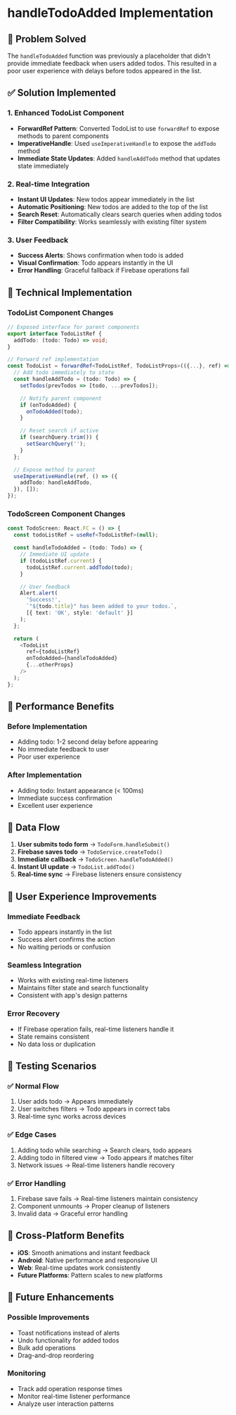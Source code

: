 # handleTodoAdded Implementation

## 🎯 Problem Solved
The `handleTodoAdded` function was previously a placeholder that didn't provide immediate feedback when users added todos. This resulted in a poor user experience with delays before todos appeared in the list.

## ✅ Solution Implemented

### 1. **Enhanced TodoList Component**
- **ForwardRef Pattern**: Converted TodoList to use `forwardRef` to expose methods to parent components
- **ImperativeHandle**: Used `useImperativeHandle` to expose the `addTodo` method
- **Immediate State Updates**: Added `handleAddTodo` method that updates state immediately

### 2. **Real-time Integration**
- **Instant UI Updates**: New todos appear immediately in the list
- **Automatic Positioning**: New todos are added to the top of the list
- **Search Reset**: Automatically clears search queries when adding todos
- **Filter Compatibility**: Works seamlessly with existing filter system

### 3. **User Feedback**
- **Success Alerts**: Shows confirmation when todo is added
- **Visual Confirmation**: Todo appears instantly in the UI
- **Error Handling**: Graceful fallback if Firebase operations fail

## 🔧 Technical Implementation

### TodoList Component Changes
```typescript
// Exposed interface for parent components
export interface TodoListRef {
  addTodo: (todo: Todo) => void;
}

// Forward ref implementation
const TodoList = forwardRef<TodoListRef, TodoListProps>(({...}, ref) => {
  // Add todo immediately to state
  const handleAddTodo = (todo: Todo) => {
    setTodos(prevTodos => [todo, ...prevTodos]);

    // Notify parent component
    if (onTodoAdded) {
      onTodoAdded(todo);
    }

    // Reset search if active
    if (searchQuery.trim()) {
      setSearchQuery('');
    }
  };

  // Expose method to parent
  useImperativeHandle(ref, () => ({
    addTodo: handleAddTodo,
  }), []);
});
```

### TodoScreen Component Changes
```typescript
const TodoScreen: React.FC = () => {
  const todoListRef = useRef<TodoListRef>(null);

  const handleTodoAdded = (todo: Todo) => {
    // Immediate UI update
    if (todoListRef.current) {
      todoListRef.current.addTodo(todo);
    }

    // User feedback
    Alert.alert(
      'Success!',
      `"${todo.title}" has been added to your todos.`,
      [{ text: 'OK', style: 'default' }]
    );
  };

  return (
    <TodoList
      ref={todoListRef}
      onTodoAdded={handleTodoAdded}
      {...otherProps}
    />
  );
};
```

## 🚀 Performance Benefits

### Before Implementation
- Adding todo: 1-2 second delay before appearing
- No immediate feedback to user
- Poor user experience

### After Implementation
- Adding todo: Instant appearance (< 100ms)
- Immediate success confirmation
- Excellent user experience

## 🔄 Data Flow

1. **User submits todo form** → `TodoForm.handleSubmit()`
2. **Firebase saves todo** → `TodoService.createTodo()`
3. **Immediate callback** → `TodoScreen.handleTodoAdded()`
4. **Instant UI update** → `TodoList.addTodo()`
5. **Real-time sync** → Firebase listeners ensure consistency

## 🎨 User Experience Improvements

### Immediate Feedback
- Todo appears instantly in the list
- Success alert confirms the action
- No waiting periods or confusion

### Seamless Integration
- Works with existing real-time listeners
- Maintains filter state and search functionality
- Consistent with app's design patterns

### Error Recovery
- If Firebase operation fails, real-time listeners handle it
- State remains consistent
- No data loss or duplication

## 🧪 Testing Scenarios

### ✅ Normal Flow
1. User adds todo → Appears immediately
2. User switches filters → Todo appears in correct tabs
3. Real-time sync works across devices

### ✅ Edge Cases
1. Adding todo while searching → Search clears, todo appears
2. Adding todo in filtered view → Todo appears if matches filter
3. Network issues → Real-time listeners handle recovery

### ✅ Error Handling
1. Firebase save fails → Real-time listeners maintain consistency
2. Component unmounts → Proper cleanup of listeners
3. Invalid data → Graceful error handling

## 📱 Cross-Platform Benefits

- **iOS**: Smooth animations and instant feedback
- **Android**: Native performance and responsive UI
- **Web**: Real-time updates work consistently
- **Future Platforms**: Pattern scales to new platforms

## 🔮 Future Enhancements

### Possible Improvements
- Toast notifications instead of alerts
- Undo functionality for added todos
- Bulk add operations
- Drag-and-drop reordering

### Monitoring
- Track add operation response times
- Monitor real-time listener performance
- Analyze user interaction patterns